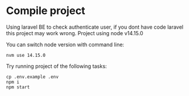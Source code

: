 # Compile project
Using laravel BE to check authenticate user, if you dont have code laravel this project may work wrong.
Project using node v14.15.0

You can switch node version with command line:

```shell
nvm use 14.15.0
```

Try running project of the following tasks:
```shell
cp .env.example .env
npm i
npm start
```

